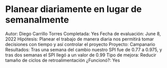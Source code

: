 # Planear diariamente en lugar de semanalmente

Autor: Diego Carrillo Torres
Completada: Yes
Fecha de evaluación: June 8, 2022
Hipótesis: Planear el trabajo de manera diaria nos permitirá tomar decisiones con tiempo y así controlar el proyecto
Proyecto: Campanario
Resultados: Tras una semana del cambio nuestro SPI fue de 0.77 a 0.975, y tras dos semanas el SPI llegó a un valor de 0.99
Tipo de mejora: Reducir tamaño de ciclos de retroalimentación
¿Funcionó?: Yes